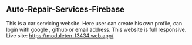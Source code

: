 ## Auto-Repair-Services-Firebase 
 This is a car servicing website. Here user can create his own profile, can login with google , github or email address. This website is full responsive.
 <br>
Live site: https://moduleten-f3434.web.app/
